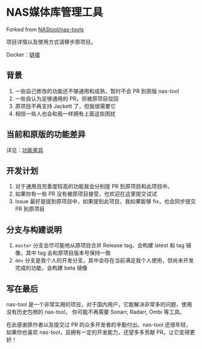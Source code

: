 # NAS媒体库管理工具
Forked from [NAStool/nas-tools](https://github.com/NAStool/nas-tools)

项目详情以及使用方式请移步原项目。

Docker：[链接](https://hub.docker.com/repository/docker/n120318/nas-tools)
## 背景
1. 一些自己修改的功能还不够通用和成熟，暂时不会 PR 到原版 nas-tool
2. 一些自认为足够通用的 PR，但被原项目驳回
3. 原项目不再支持 Jackett 了，但我很需要它
5. 相信一些人也会和我一样拥有上面这些困扰

## 当前和原版的功能差异
详见：[功能差异](feature.md)
## 开发计划
1. 对于通用且完善度较高的功能我会分别提 PR 到原项目和此项目中。
2. 如果你有一些 PR 没有被原项目接受，也欢迎在这里提交试试
3. Issue 最好是提到原项目中，如果提到此项目，我如果能够 fix，也会同步提交 PR 到原项目
## 分支与构建说明
1. `master` 分支会尽可能地从原项目合并 Release tag，会构建 latest 和 tag 镜像，其中 tag 会和原项目版本号保持一致
2. `dev` 分支是我个人的开发分支，其中会存在当前满足我个人使用，但尚未开发完成的功能，会构建 beta 镜像

## 写在最后
nas-tool 是一个非常实用的项目，对于国内用户，它能解决非常多的问题，使用没有历史包袱的 nas-tool， 你可能不再需要 Sonarr, Radarr, Ombi 等工具。

在此感谢原作者以及提交过 PR 的众多开发者的辛勤付出。nas-tool 还很年轻，如果你也喜欢 nas-tool，且拥有一定的开发能力，还望多多贡献 PR，让它变得更好！